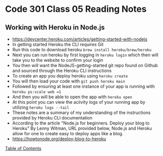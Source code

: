 # Code 301 Class 05 Reading Notes

## Working with Heroku in Node.js
* https://devcenter.heroku.com/articles/getting-started-with-nodejs
* In getting started Heroku the CLI requires Git
* Run this code to download heroku ```brew install heroku/brew/heroku```
* Next you can run heroku by first logging in ```heroku login``` which then will take you to the website to confirm your login
* You then will want the NodeJS-getting-started git repo found on Github and sourced through the Heroku CLI instructions
* To create an app you deploy heroku using ```heroku create```
* You will then load your code with ```git push heroku main```
* Followed by ensuring at least one instance of your app is running with ```heroku ps:scale web =1```
* And then you will be able to open the app with ```heroku open```
* At this point you can view the aciivity logs of your running app by utilizing ```heroku logs --tail```
* These notes are a summary of my understanding of the instructions provided by Heroku CLI documentation
* According to the article "Node.js for beginners. Deploy your blog to Heroku" By Lenny Witman, URL provided below, Node.js and Heroku allow for one to create easy to deploy apps like a blog.
* https://howtonode.org/deploy-blog-to-heroku

[Table of Contents](README.md)